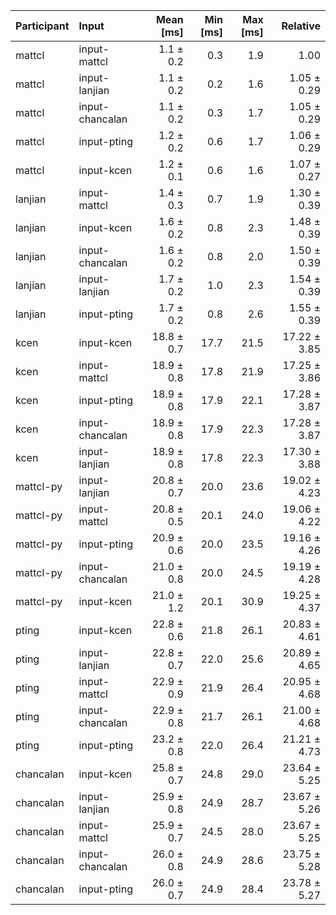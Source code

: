 | Participant | Input | Mean [ms] | Min [ms] | Max [ms] | Relative |
|:---|:---|---:|---:|---:|---:|
| mattcl | input-mattcl | 1.1 ± 0.2 | 0.3 | 1.9 | 1.00 |
| mattcl | input-lanjian | 1.1 ± 0.2 | 0.2 | 1.6 | 1.05 ± 0.29 |
| mattcl | input-chancalan | 1.1 ± 0.2 | 0.3 | 1.7 | 1.05 ± 0.29 |
| mattcl | input-pting | 1.2 ± 0.2 | 0.6 | 1.7 | 1.06 ± 0.29 |
| mattcl | input-kcen | 1.2 ± 0.1 | 0.6 | 1.6 | 1.07 ± 0.27 |
| lanjian | input-mattcl | 1.4 ± 0.3 | 0.7 | 1.9 | 1.30 ± 0.39 |
| lanjian | input-kcen | 1.6 ± 0.2 | 0.8 | 2.3 | 1.48 ± 0.39 |
| lanjian | input-chancalan | 1.6 ± 0.2 | 0.8 | 2.0 | 1.50 ± 0.39 |
| lanjian | input-lanjian | 1.7 ± 0.2 | 1.0 | 2.3 | 1.54 ± 0.39 |
| lanjian | input-pting | 1.7 ± 0.2 | 0.8 | 2.6 | 1.55 ± 0.39 |
| kcen | input-kcen | 18.8 ± 0.7 | 17.7 | 21.5 | 17.22 ± 3.85 |
| kcen | input-mattcl | 18.9 ± 0.8 | 17.8 | 21.9 | 17.25 ± 3.86 |
| kcen | input-pting | 18.9 ± 0.8 | 17.9 | 22.1 | 17.28 ± 3.87 |
| kcen | input-chancalan | 18.9 ± 0.8 | 17.9 | 22.3 | 17.28 ± 3.87 |
| kcen | input-lanjian | 18.9 ± 0.8 | 17.8 | 22.3 | 17.30 ± 3.88 |
| mattcl-py | input-lanjian | 20.8 ± 0.7 | 20.0 | 23.6 | 19.02 ± 4.23 |
| mattcl-py | input-mattcl | 20.8 ± 0.5 | 20.1 | 24.0 | 19.06 ± 4.22 |
| mattcl-py | input-pting | 20.9 ± 0.6 | 20.0 | 23.5 | 19.16 ± 4.26 |
| mattcl-py | input-chancalan | 21.0 ± 0.8 | 20.0 | 24.5 | 19.19 ± 4.28 |
| mattcl-py | input-kcen | 21.0 ± 1.2 | 20.1 | 30.9 | 19.25 ± 4.37 |
| pting | input-kcen | 22.8 ± 0.6 | 21.8 | 26.1 | 20.83 ± 4.61 |
| pting | input-lanjian | 22.8 ± 0.7 | 22.0 | 25.6 | 20.89 ± 4.65 |
| pting | input-mattcl | 22.9 ± 0.9 | 21.9 | 26.4 | 20.95 ± 4.68 |
| pting | input-chancalan | 22.9 ± 0.8 | 21.7 | 26.1 | 21.00 ± 4.68 |
| pting | input-pting | 23.2 ± 0.8 | 22.0 | 26.4 | 21.21 ± 4.73 |
| chancalan | input-kcen | 25.8 ± 0.7 | 24.8 | 29.0 | 23.64 ± 5.25 |
| chancalan | input-lanjian | 25.9 ± 0.8 | 24.9 | 28.7 | 23.67 ± 5.26 |
| chancalan | input-mattcl | 25.9 ± 0.7 | 24.5 | 28.0 | 23.67 ± 5.25 |
| chancalan | input-chancalan | 26.0 ± 0.8 | 24.9 | 28.6 | 23.75 ± 5.28 |
| chancalan | input-pting | 26.0 ± 0.7 | 24.9 | 28.4 | 23.78 ± 5.27 |
